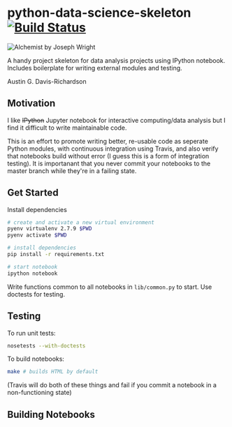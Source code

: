 # python-data-science-skeleton [![Build Status](https://travis-ci.org/audy/python-data-science-skeleton.svg?branch=master)](https://travis-ci.org/audy/python-data-science-skeleton)

![Alchemist by Joseph Wright](http://i.imgur.com/157olho.jpg)

A handy project skeleton for data analysis projects using IPython notebook.
Includes boilerplate for writing external modules and testing.

Austin G. Davis-Richardson

## Motivation

I like ~~IPython~~ Jupyter notebook for interactive computing/data analysis but
I find it difficult to write maintainable code.

This is an effort to promote writing better, re-usable code as seperate Python
modules, with continuous integration using Travis, and also verify that
notebooks build without error (I guess this is a form of integration testing).
It is importanant that you never commit your notebooks to the master branch
while they're in a failing state.

## Get Started

Install dependencies

```sh
# create and activate a new virtual environment
pyenv virtualenv 2.7.9 $PWD
pyenv activate $PWD

# install dependencies
pip install -r requirements.txt

# start notebook
ipython notebook
```

Write functions common to all notebooks in `lib/common.py` to start. Use
doctests for testing.

## Testing

To run unit tests:

```sh
nosetests --with-doctests
```

To build notebooks:

```sh
make # builds HTML by default
```

(Travis will do both of these things and fail if you commit a notebook in a non-functioning state)

## Building Notebooks

